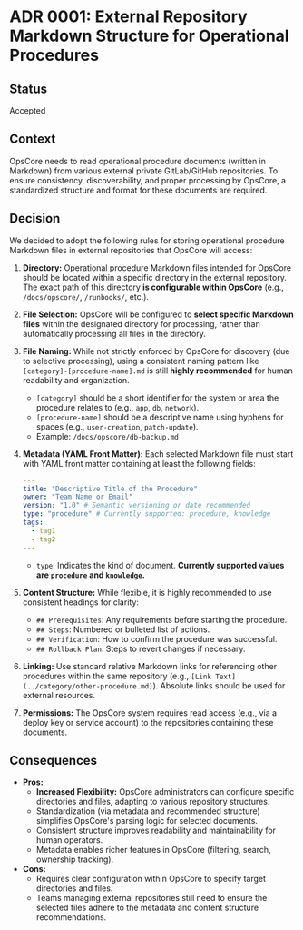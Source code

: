 # ADR 0001: External Repository Markdown Structure for Operational Procedures

## Status

Accepted

## Context

OpsCore needs to read operational procedure documents (written in Markdown) from various external private GitLab/GitHub repositories. To ensure consistency, discoverability, and proper processing by OpsCore, a standardized structure and format for these documents are required.

## Decision

We decided to adopt the following rules for storing operational procedure Markdown files in external repositories that OpsCore will access:

1. **Directory:** Operational procedure Markdown files intended for OpsCore should be located within a specific directory in the external repository. The exact path of this directory **is configurable within OpsCore** (e.g., `/docs/opscore/`, `/runbooks/`, etc.).
2. **File Selection:** OpsCore will be configured to **select specific Markdown files** within the designated directory for processing, rather than automatically processing all files in the directory.
3. **File Naming:** While not strictly enforced by OpsCore for discovery (due to selective processing), using a consistent naming pattern like `[category]-[procedure-name].md` is still **highly recommended** for human readability and organization.
    * `[category]` should be a short identifier for the system or area the procedure relates to (e.g., `app`, `db`, `network`).
    * `[procedure-name]` should be a descriptive name using hyphens for spaces (e.g., `user-creation`, `patch-update`).
    * Example: `/docs/opscore/db-backup.md`
4. **Metadata (YAML Front Matter):** Each selected Markdown file must start with YAML front matter containing at least the following fields:

    ```yaml
    ---
    title: "Descriptive Title of the Procedure"
    owner: "Team Name or Email"
    version: "1.0" # Semantic versioning or date recommended
    type: "procedure" # Currently supported: procedure, knowledge
    tags:
      - tag1
      - tag2
    ---
    ```

    *   `type`: Indicates the kind of document. **Currently supported values are `procedure` and `knowledge`.**

5. **Content Structure:** While flexible, it is highly recommended to use consistent headings for clarity:
    * `## Prerequisites`: Any requirements before starting the procedure.
    * `## Steps`: Numbered or bulleted list of actions.
    * `## Verification`: How to confirm the procedure was successful.
    * `## Rollback Plan`: Steps to revert changes if necessary.
6. **Linking:** Use standard relative Markdown links for referencing other procedures within the same repository (e.g., `[Link Text](../category/other-procedure.md)`). Absolute links should be used for external resources.
7. **Permissions:** The OpsCore system requires read access (e.g., via a deploy key or service account) to the repositories containing these documents.

## Consequences

* **Pros:**
    * **Increased Flexibility:** OpsCore administrators can configure specific directories and files, adapting to various repository structures.
    * Standardization (via metadata and recommended structure) simplifies OpsCore's parsing logic for selected documents.
    * Consistent structure improves readability and maintainability for human operators.
    * Metadata enables richer features in OpsCore (filtering, search, ownership tracking).
* **Cons:**
    * Requires clear configuration within OpsCore to specify target directories and files.
    * Teams managing external repositories still need to ensure the selected files adhere to the metadata and content structure recommendations.
